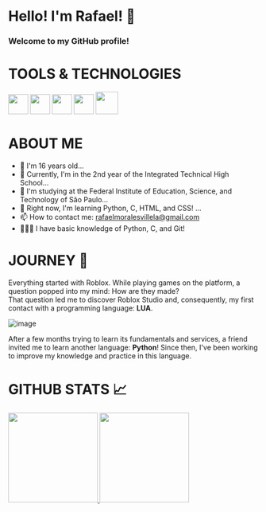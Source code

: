 # Hello! I'm Rafael! 👋  

### Welcome to my GitHub profile!  

# TOOLS & TECHNOLOGIES  
<img src="https://cdn.jsdelivr.net/gh/devicons/devicon/icons/git/git-original.svg" width="40" height="40" />  <img src="https://cdn.jsdelivr.net/gh/devicons/devicon/icons/python/python-original.svg" width="40" height="40" />  <img src="https://upload.wikimedia.org/wikipedia/commons/thumb/1/18/C_Programming_Language.svg/380px-C_Programming_Language.svg.png?20201031132917" width="40" height="40" />  <img src="https://cdn-icons-png.flaticon.com/512/174/174854.png" width="40" height="40" />  <img src="https://icons.veryicon.com/png/o/application/skills-section/css3-5.png" width="45" height="45" />  

# ABOUT ME  
- 🎂 I'm 16 years old...  
- 🔭 Currently, I'm in the 2nd year of the Integrated Technical High School...  
- 🏫 I'm studying at the Federal Institute of Education, Science, and Technology of São Paulo...  
- 🌱 Right now, I'm learning Python, C, HTML, and CSS! ...  
- 📫 How to contact me: rafaelmoralesvillela@gmail.com  
- 👨🏻‍💻 I have basic knowledge of Python, C, and Git!  

# JOURNEY 🚀  
Everything started with Roblox. While playing games on the platform, a question popped into my mind: How are they made?  
That question led me to discover Roblox Studio and, consequently, my first contact with a programming language: **LUA**.  

![image](https://github.com/RafaelMVDev/RafaelMVDev/assets/120423829/f1b8cdce-2823-48ad-bd07-831dd1477ac1)  

After a few months trying to learn its fundamentals and services, a friend invited me to learn another language: **Python**! Since then, I've been working to improve my knowledge and practice in this language.  

# GITHUB STATS 📈  
<div>  
<a href="https://github.com/M0RAVI">  
<img height="180em" src="https://github-readme-stats.vercel.app/api/top-langs/?username=RafaelMVDev&layout=compact&langs_count=7&theme=dracula"/>  
<img height="180em" src="https://github-readme-stats.vercel.app/api?username=RafaelMVDev&show_icons=true&theme=dracula&include_all_commits=true&count_private=true"/>  
</div>  
